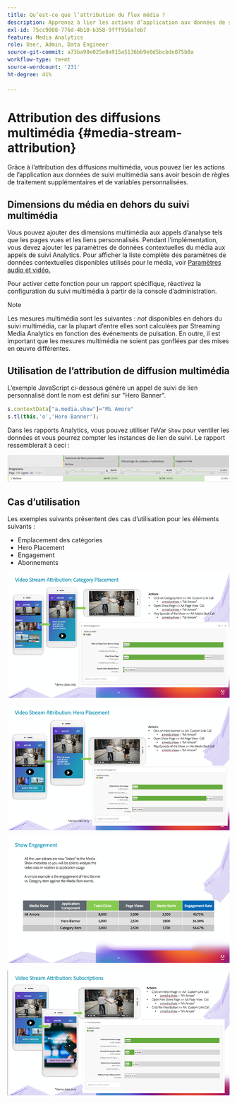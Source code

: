 ```yaml
---
title: Qu’est-ce que l’attribution du flux média ?
description: Apprenez à lier les actions d’application aux données de suivi multimédia sans avoir besoin de règles de traitement supplémentaires ni de variables personnalisées.
exl-id: 75cc9088-776d-4b10-b358-9fff956a7eb7
feature: Media Analytics
role: User, Admin, Data Engineer
source-git-commit: a73ba98e025e0a915a5136bb9e0d5bcbde875b0a
workflow-type: tm+mt
source-wordcount: '231'
ht-degree: 41%

---
```


# Attribution des diffusions multimédia {#media-stream-attribution}

Grâce à l’attribution des diffusions multimédia, vous pouvez lier les actions de l’application aux données de suivi multimédia sans avoir besoin de règles de traitement supplémentaires et de variables personnalisées.

## Dimensions du média en dehors du suivi multimédia

Vous pouvez ajouter des dimensions multimédia aux appels d’analyse tels que les pages vues et les liens personnalisés. Pendant l’implémentation, vous devez ajouter les paramètres de données contextuelles du média aux appels de suivi Analytics. Pour afficher la liste complète des paramètres de données contextuelles disponibles utilisés pour le média, voir [Paramètres audio et vidéo.](/help/implementation/variables/audio-video-parameters.md)

Pour activer cette fonction pour un rapport spécifique, réactivez la configuration du suivi multimédia à partir de la console d’administration.

>[!NOTE]
>
>Les mesures multimédia sont les suivantes : _not_ disponibles en dehors du suivi multimédia, car la plupart d’entre elles sont calculées par Streaming Media Analytics en fonction des événements de pulsation. En outre, il est important que les mesures multimédia ne soient pas gonflées par des mises en œuvre différentes.

## Utilisation de l’attribution de diffusion multimédia

L’exemple JavaScript ci-dessous génère un appel de suivi de lien personnalisé dont le nom est défini sur &quot;Hero Banner&quot;.

```javascript
s.contextData["a.media.show"]="Mi Amore"
s.tl(this,'o','Hero Banner');
```

Dans les rapports Analytics, vous pouvez utiliser l’eVar `Show` pour ventiler les données et vous pourrez compter les instances de lien de suivi. Le rapport ressemblerait à ceci :

![](/assets/myShow-rpt-1.png)

## Cas d’utilisation

Les exemples suivants présentent des cas d’utilisation pour les éléments suivants :

* Emplacement des catégories
* Hero Placement
* Engagement
* Abonnements

![](/assets/vid-stream-attr-category.png)

![](/assets/vid-stream-attr-hero.png)

![](/assets/show-engagement.png)

![](/assets/vid-stream-attr-subs.png)
